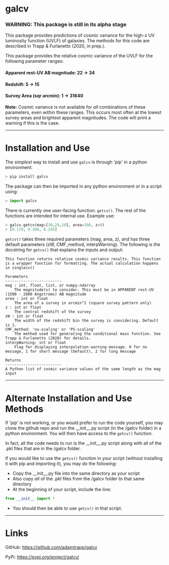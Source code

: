 # galcv

### WARNING: This package is still in its alpha stage

This package provides predictions of cosmic variance for the high-z UV luminosity function (UVLF) of galaxies. The methods for this code are described in Trapp & Furlanetto (2020, in prep.).

This package provides the relative cosmic variance of the UVLF for the following parameter ranges:

#### Apparent rest-UV AB magnitude: 22 -> 34

#### Redshift: 5 -> 15

#### Survey Area \(sqr arcmin\): 1 -> 31640

**Note:** Cosmic variance is not available for *all* combinations of these parameters, even within these ranges. This occurs most often at the lowest survey areas and brightest apparent magnitudes. The code will print a warning if this is the case.

---
# Installation and Use

The *simplest* way to install and use `galcv` is through 'pip' in a python environment:
```python
> pip install galcv
```

The package can then be imported in any python environment or in a script using:
```python
> import galcv
```

There is currently one user-facing function: `getcv()`. The rest of the functions are intended for internal use. Example use:
```python
> galcv.getcv(mag=[30,29,28], area=100, z=9)
> [0.178, 0.208, 0.245]
```

`getcv()` takes three required parameters (mag, area, z), and has three default parameters (zW, CMF_method, interpWarning). The following is the docstring for `getcv()` that explains the inputs and output:

```
This function returns relative cosmic variance results. This function is a wrapper function for formatting. The actual calculation happens in singlecv()

Parameters
-------------------------
mag : int, float, list, or numpy.ndarray
    The magnitude(s) to consider. This must be in APPARENT rest-UV (1500 - 2800 Angstroms) AB magnitude
area : int or float
    The area of a survey in arcmin^2 (square survey pattern only)
z : int or float
    The central redshift of the survey
zW : int or float
    The width of the redshift bin the survey is considering. Default is 1.
CMF_method: 'nu-scaling' or 'PS-scaling'
    The method used for generating the conditional mass function. See Trapp & Furlanetto (2020) for details.
interpWarning: int or float
    Flag for displaying interpolation warning message. 0 for no message, 1 for short message (Default), 2 for long message

Returns
-------------------------
A Python list of cosmic variance values of the same length as the mag input
```

---
# Alternate Installation and Use Methods

If 'pip' is not working, or you would prefer to run the code yourself, you may clone the github repo and run the \_\_init\_\_.py script (in the /galcv folder) in a python environment. You will then have access to the `getcv()` function.

In fact, all the code needs to run is the \_\_init\_\_.py script along with all of the .pkl files that are in the /galcv folder.

If you would like to use the `getcv()` function in your script (without installing it with pip and importing it), you may do the following:
- Copy the \_\_init\_\_.py file into the same directory as your script
- Also copy *all* of the .pkl files from the /galcv folder to that same directory
- At the beginning of your script, include the line:
```python
from __init__ import *
```
- You should then be able to use `getcv()` in that script.

---
# Links

GitHub: https://github.com/adamtrapp/galcv

PyPi: https://pypi.org/project/galcv/
